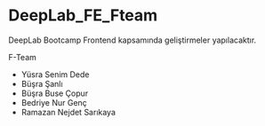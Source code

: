 # DeepLab_FE_Fteam
DeepLab Bootcamp Frontend kapsamında geliştirmeler yapılacaktır.

F-Team
* Yüsra Senim Dede
* Büşra Şanlı
* Büşra Buse Çopur
* Bedriye Nur Genç
* Ramazan Nejdet Sarıkaya
